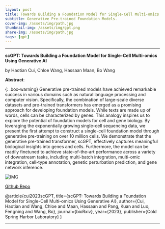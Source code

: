```yaml
---
layout: post
title: Towards Building a Foundation Model for Single-Cell Multi-omics Using Generative AI (GPT)
subtitle: Generative Pre-trained Foundation Models.
cover-img: /assets/img/path.jpg
thumbnail-img: /assets/img/gpt.png
share-img: /assets/img/path.jpg
tags: [gpt]
---
```


___

**scGPT: Towards Building a Foundation Model for Single-Cell Multi-omics Using Generative AI**

by Haotian Cui, Chloe Wang,  Hassaan Maan,  Bo Wang

**Abstract**:


{: .box-warning}
Generative pre-trained models have achieved remarkable success in various domains such as natural language processing and computer vision. Specifically, the combination of large-scale diverse datasets and pre-trained transformers has emerged as a promising approach for developing foundation models. While texts are made up of words, cells can be characterized by genes. This analogy inspires us to explore the potential of foundation models for cell and gene biology. By leveraging the exponentially growing single-cell sequencing data, we present the first attempt to construct a single-cell foundation model through generative pre-training on over 10 million cells. We demonstrate that the generative pre-trained transformer, scGPT, effectively captures meaningful biological insights into genes and cells. Furthermore, the model can be readily finetuned to achieve state-of-the-art performance across a variety of downstream tasks, including multi-batch integration, multi-omic integration, cell-type annotation, genetic perturbation prediction, and gene network inference.

![IMG](https://www.biorxiv.org/content/biorxiv/early/2023/05/01/2023.04.30.538439/F1.large.jpg?width=800&height=600&carousel=1)

[Github Repo](https://github.com/bowang-lab/scGPT)

@article{cui2023scGPT,
title={scGPT: Towards Building a Foundation Model for Single-Cell Multi-omics Using Generative AI},
author={Cui, Haotian and Wang, Chloe and Maan, Hassaan and Pang, Kuan and Luo, Fengning and Wang, Bo},
journal={bioRxiv},
year={2023},
publisher={Cold Spring Harbor Laboratory}
}

____
